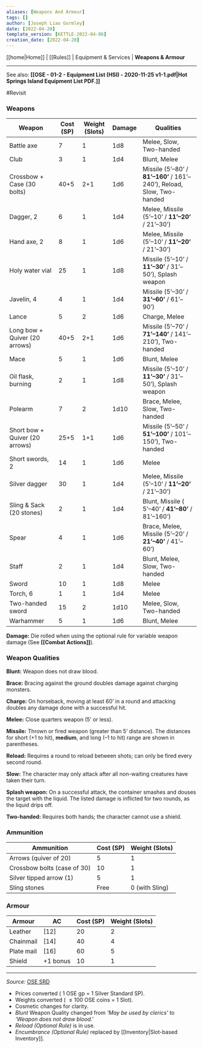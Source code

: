 ```yaml
---
aliases: [Weapons And Armour]
tags: []
author: [Joseph Liao Gormley]
date: [2022-04-20]
template_version: [KETTLE-2022-04-06]
creation_date: [2022-04-20]
---
```

<!-- Home | Character Creation | -->
[[home|Home]] | [[Rules]] | Equipment & Services | **Weapons & Armour**
___
See also: **[[OSE - 01-2 - Equipment List (HSI) - 2020-11-25 v1-1.pdf|Hot Springs Island Equipment List PDF.]]**

#Revisit

### Weapons

| Weapon                         | Cost (SP) | Weight (Slots) | Damage | Qualities                                                             |
| ------------------------------ | --------- | -------------- | ------ | --------------------------------------------------------------------- |
| Battle axe                     | 7         | 1              | 1d8    | Melee, Slow, Two-handed                                               |
| Club                           | 3         | 1              | 1d4    | Blunt, Melee                                                          |
| Crossbow + Case (30 bolts)     | 40+5      | 2+1            | 1d6    | Missile (5’–80’ / **81’–160’** / 161’–240’), Reload, Slow, Two-handed |
| Dagger, 2                      | 6         | 1              | 1d4    | Melee, Missile (5’–10’ / **11’–20’** / 21’–30’)                       |
| Hand axe, 2                    | 8         | 1              | 1d6    | Melee, Missile (5’–10’ / **11’–20’** / 21’–30’)                       |
| Holy water vial                | 25        | 1              | 1d8    | Missile (5’–10’ / **11’–30’** / 31’–50’), Splash weapon               |
| Javelin, 4                     | 4         | 1              | 1d4    | Missile (5’–30’ / **31’–60’** / 61’–90’)                              |
| Lance                          | 5         | 2              | 1d6    | Charge, Melee                                                         |
| Long bow + Quiver (20 arrows)  | 40+5      | 2+1            | 1d6    | Missile (5’–70’ / **71’–140’** / 141’–210’), Two-handed               |
| Mace                           | 5         | 1              | 1d6    | Blunt, Melee                                                          |
| Oil flask, burning             | 2         | 1              | 1d8    | Missile (5’–10’ / **11’–30’** / 31’–50’), Splash weapon               |
| Polearm                        | 7         | 2              | 1d10   | Brace, Melee, Slow, Two-handed                                        |
| Short bow + Quiver (20 arrows) | 25+5      | 1+1            | 1d6    | Missile (5’–50’ / **51’–100’** / 101’–150’), Two-handed               |
| Short swords, 2                | 14        | 1              | 1d6    | Melee                                                                 |
| Silver dagger                  | 30        | 1              | 1d4    | Melee, Missile (5’–10’ / **11’–20’** / 21’–30’)                       |
| Sling & Sack (20 stones)       | 2         | 1              | 1d4    | Blunt, Missile ( 5’–40’ / **41’–80’** / 81’–160’)                     |
| Spear                          | 4         | 1              | 1d6    | Brace, Melee, Missile (5’–20’ / **21’–40’** / 41’–60’)                |
| Staff                          | 2         | 1              | 1d4    | Blunt, Melee, Slow, Two-handed                                        |
| Sword                          | 10        | 1              | 1d8    | Melee                                                                 |
| Torch, 6                       | 1         | 1              | 1d4    | Melee                                                                 |
| Two-handed sword               | 15        | 2              | 1d10   | Melee, Slow, Two-handed                                               |
| Warhammer                      | 5         | 1              | 1d6    | Blunt, Melee                                                          |

**Damage:** Die rolled when using the optional rule for variable weapon damage (See **[[Combat Actions]]**).

### Weapon Qualities

**Blunt:** Weapon does not draw blood.

**Brace:** Bracing against the ground doubles damage against charging monsters.

**Charge:** On horseback, moving at least 60’ in a round and attacking doubles any damage done with a successful hit.

**Melee:** Close quarters weapon (5’ or less).

**Missile:** Thrown or fired weapon (greater than 5’ distance). The distances for short (+1 to hit), **medium**, and long (–1 to hit) range are shown in parentheses.

**Reload:** Requires a round to reload between shots; can only be fired every second round.

**Slow:** The character may only attack after all non-waiting creatures have taken their turn.<!--The character acts last in each combat round (see **[[Combat Actions]]**). #Revisit -->

**Splash weapon:** On a successful attack, the container smashes and douses the target with the liquid. The listed damage is inflicted for two rounds, as the liquid drips off.

**Two-handed:** Requires both hands; the character cannot use a shield.

### Ammunition
| **Ammunition**              | **Cost (SP)** | Weight (Slots) |
| --------------------------- | ------------- | -------------- |
| Arrows (quiver of 20)       | 5             | 1               |
| Crossbow bolts (case of 30) | 10            | 1               |
| Silver tipped arrow (1)     | 5             | 1               |
| Sling stones                | Free          | 0 (with Sling)              |


### Armour
| Armour     | AC       | Cost (SP) | Weight (Slots) |
| ---------- | -------- | --------- | -------------- |
| Leather    | [12]     | 20        | 2            |
| Chainmail  | [14]     | 40        | 4            |
| Plate mail | [16]     | 60        | 5            |
| Shield     | +1 bonus | 10        | 1            |




___
*Source:* [OSE SRD](https://oldschoolessentials.necroticgnome.com/srd/index.php/Weapons_And_Armour)
- Prices converted ( $1$ OSE gp = $1$ Silver Standard SP).
- Weights converted ( $\leq100$ OSE coins = $1$ Slot).
- Cosmetic changes for clarity.
- *Blunt* Weapon Quality changed from *'May be used by clerics'* to *'Weapon does not draw blood.'*
- *Reload (Optional Rule)* is in use.
- *Encumbrance (Optional Rule)* replaced by [[Inventory|Slot-based Inventory]].
<!--*See also:* 
*References:*
 -->
<!-- Sources, read more, links, etc. -->
<!-- *Source: Entry by [[Mike Maxin]].* -->
<!-- Leave an empty line at the end, otherwise Exporter complains. -->
